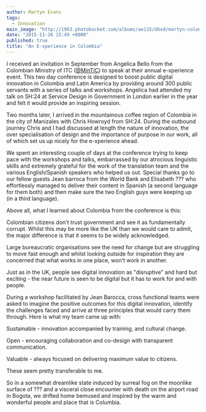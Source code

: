 ```yaml
---
author: Martyn Evans
tags: 
  - Innovation
main_image: "http://i963.photobucket.com/albums/ae115/Ubxd/martyn-colombia_zps0t0uroon.jpg"
date: "2015-11-26 15:49 +0000"
published: true
title: "An E-xperience in Colombia"
---
```


I received an invitation in September from Angelica Bello from the Colombian Ministry of ITC ([@MinTIC](https://twitter.com/Ministerio_TIC)) to speak at their annual e-xperience event. This two day conference is designed to boost public digital innovation in Colombia and Latin America by providing around 300 public servants with a series of talks and workshops. Angelica had attended my talk on SH:24 at Service Design in Government in London earlier in the year and felt it would provide an inspiring session.

Two months later, I arrived in the mountainous coffee region of Colombia in the city of Manizales with Chris Howroyd from SH:24. During the outbound journey Chris and I had discussed at length the nature of innovation, the over specialisation of design and the importance of purpose in our work, all of which set us up nicely for the e-xperience ahead.

We spent an interesting couple of days at the conference trying to keep pace with the workshops and talks, embarrassed by our atrocious linguistic skills and extremely grateful for the work of the translation team and the various English/Spanish speakers who helped us out. Special thanks go to our fellow guests Jean barroca from the World Bank and Elisabeth ??? who effortlessly managed to deliver their content in Spanish (a second language for them both) and then make sure the two English guys were keeping up (in a third language).

Above all, what I learned about Colombia from the conference is this:

Colombian citizens don't trust government and see it as fundamentally corrupt. Whilst this may be more like the UK than we would care to admit, the major difference is that it seems to be widely acknowledged.

Large bureaucratic organisations see the need for change but are struggling to move fast enough and whilst looking outside for inspiration they are concerned that what works in one place, won't work in another.

Just as in the UK, people see digital innovation as "disruptive" and hard but exciting - the near future is seen to be digital but it has to work for and with people.

During a workshop facilitated by Jean Barocca, cross functional teams were asked to imagine the positive outcomes for this digital innovation, identify the challenges faced and arrive at three principles that would carry them through. Here is what my team came up with:

Sustainable - innovation accompanied by training, and cultural change.

Open - encouraging collaboration and co-design with transparent communication.

Valuable - always focused on delivering maximum value to citizens.

These seem pretty transferable to me.

So in a somewhat dreamlike state induced by surreal fog on the moonlike surface of ??? and a visceral close encounter with death on the airport road in Bogota, we drifted home bemused and inspired by the warm and wonderful people and place that is Columbia.
